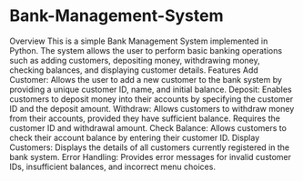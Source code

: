 # Bank-Management-System
Overview
This is a simple Bank Management System implemented in Python. The system allows the user to perform basic banking operations such as adding customers, depositing money, withdrawing money, checking balances, and displaying customer details.
Features
Add Customer: Allows the user to add a new customer to the bank system by providing a unique customer ID, name, and initial balance.
Deposit: Enables customers to deposit money into their accounts by specifying the customer ID and the deposit amount.
Withdraw: Allows customers to withdraw money from their accounts, provided they have sufficient balance. Requires the customer ID and withdrawal amount.
Check Balance: Allows customers to check their account balance by entering their customer ID.
Display Customers: Displays the details of all customers currently registered in the bank system.
Error Handling: Provides error messages for invalid customer IDs, insufficient balances, and incorrect menu choices.
